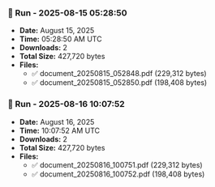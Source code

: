
### 🔄 Run - 2025-08-15 05:28:50
- **Date:** August 15, 2025
- **Time:** 05:28:50 AM UTC
- **Downloads:** 2
- **Total Size:** 427,720 bytes
- **Files:**
  - ✅ document_20250815_052848.pdf (229,312 bytes)
  - ✅ document_20250815_052850.pdf (198,408 bytes)

### 🔄 Run - 2025-08-16 10:07:52
- **Date:** August 16, 2025
- **Time:** 10:07:52 AM UTC
- **Downloads:** 2
- **Total Size:** 427,720 bytes
- **Files:**
  - ✅ document_20250816_100751.pdf (229,312 bytes)
  - ✅ document_20250816_100752.pdf (198,408 bytes)
